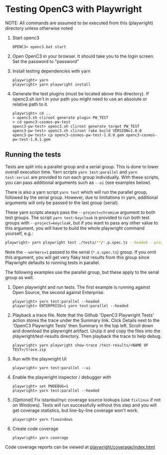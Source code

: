 # Testing OpenC3 with Playwright

NOTE: All commands are assumed to be executed from this (playwright) directory unless otherwise noted

1.  Start openc3

        OPENC3> openc3.bat start

1.  Open OpenC3 in your browser. It should take you to the login screen. Set the password to "password"

1.  Install testing dependencies with yarn

        playwright> yarn
        playwright> yarn playwright install

1.  Generate the test plugins (must be located above this directory). If openc3.sh isn't in your path you might need to use an absolute or relative path to it.

        playwright> cd ..
        > openc3.sh cliroot generate plugin PW_TEST
        > cd openc3-cosmos-pw-test
        openc3-pw-test> openc3.sh cliroot generate target PW_TEST
        openc3-pw-test> openc3.sh cliroot rake build VERSION=1.0.0
        openc3-pw-test> cp openc3-cosmos-pw-test-1.0.0.gem openc3-cosmos-pw-test-1.0.1.gem

## Running the tests

Tests are split into a parallel group and a serial group. This is done to lower overall execution time. Yarn scripts `yarn test:parallel` and `yarn test:serial` are provided to run each group individually. With these scripts, you can pass additional arguments such as `--ui` (see examples below).

There is also a yarn script `yarn test` which will run the parallel group, followed by the serial group. However, due to limitations in yarn, additional arguments will only be passed to the last group (serial).

These yarn scripts always pass the `--project=chromium` argument to both test groups. The script `yarn test:keycloak` is provided to run both test groups with `--project=keycloak`, but if you want to pass any other value to this argument, you will have to build the whole playwright command yourself, e.g.:

```bash
playwright> yarn playwright test ./tests/**/*.p.spec.ts --headed --project=firefox || yarn playwright test ./tests/**/*.s.spec.ts --headed --project=firefox --workers=1
```

Note the `--workers=1` passed to the serial (`*.s.spec.ts`) group. If you omit this argument, you will get very flaky test results from this group since Playwright defaults to running tests in parallel.

The following examples use the parallel group, but these apply to the serial group as well.

1.  Open playwright and run tests. The first example is running against Open Source, the second against Enterprise.

        playwright> yarn test:parallel --headed
        playwright> ENTERPRISE=1 yarn test:parallel --headed

1.  Playback a trace file. Note that the Github 'OpenC3 Playwright Tests' action stores the trace under the Summary link. Click Details next to the 'OpenC3 Playwright Tests' then Summary in the top left. Scroll down and download the playwright artifact. Unzip it and copy the files into the playwright/test-results directory. Then playback the trace to help debug.

        playwright> yarn playwright show-trace /test-results/<NAME OF TEST>/trace.zip

1.  Run with the playwright UI

        playwright> yarn test:parallel --ui

1.  Enable the playwright inspector / debugger with

        playwright> set PWDEBUG=1
        playwright> yarn test:parallel --headed

1.  _[Optional]_ Fix istanbul/nyc coverage source lookups (use `fixlinux` if not on Windows).
    Tests will run successfully without this step and you will get coverage statistics, but line-by-line coverage won't work.

        playwright> yarn fixwindows

1.  Create code coverage

        playwright> yarn coverage

Code coverage reports can be viewed at [playwright/coverage/index.html](./coverage/index.html)
